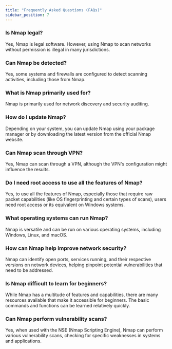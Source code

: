 ```yaml
---
title: "Frequently Asked Questions (FAQs)"
sidebar_position: 7
---
```


### Is Nmap legal?

Yes, Nmap is legal software. However, using Nmap to scan networks without permission is illegal in many jurisdictions.

### Can Nmap be detected?

Yes, some systems and firewalls are configured to detect scanning activities, including those from Nmap.

### What is Nmap primarily used for?

Nmap is primarily used for network discovery and security auditing.

### How do I update Nmap?

Depending on your system, you can update Nmap using your package manager or by downloading the latest version from the official Nmap website.

### Can Nmap scan through VPN?

Yes, Nmap can scan through a VPN, although the VPN's configuration might influence the results.

### Do I need root access to use all the features of Nmap?

Yes, to use all the features of Nmap, especially those that require raw packet capabilities (like OS fingerprinting and certain types of scans), users need root access or its equivalent on Windows systems.

### What operating systems can run Nmap?

Nmap is versatile and can be run on various operating systems, including Windows, Linux, and macOS.

### How can Nmap help improve network security?

Nmap can identify open ports, services running, and their respective versions on network devices, helping pinpoint potential vulnerabilities that need to be addressed.

### Is Nmap difficult to learn for beginners?

While Nmap has a multitude of features and capabilities, there are many resources available that make it accessible for beginners. The basic commands and functions can be learned relatively quickly.

### Can Nmap perform vulnerability scans?

Yes, when used with the NSE (Nmap Scripting Engine), Nmap can perform various vulnerability scans, checking for specific weaknesses in systems and applications.
